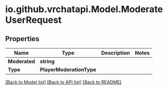 # io.github.vrchatapi.Model.ModerateUserRequest

## Properties

Name | Type | Description | Notes
------------ | ------------- | ------------- | -------------
**Moderated** | **string** |  | 
**Type** | **PlayerModerationType** |  | 

[[Back to Model list]](../README.md#documentation-for-models) [[Back to API list]](../README.md#documentation-for-api-endpoints) [[Back to README]](../README.md)

